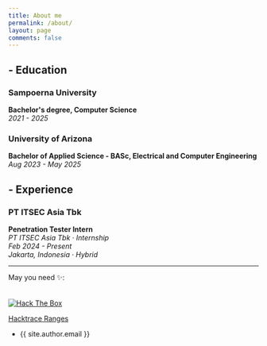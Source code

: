 ```yaml
---
title: About me
permalink: /about/
layout: page
comments: false
---
```


## - Education
### Sampoerna University
**Bachelor's degree, Computer Science**  
_2021 - 2025_

### University of Arizona
**Bachelor of Applied Science - BASc, Electrical and Computer Engineering**  
_Aug 2023 - May 2025_

## - Experience
### PT ITSEC Asia Tbk
**Penetration Tester Intern**  
_PT ITSEC Asia Tbk · Internship_  
_Feb 2024 - Present_  
_Jakarta, Indonesia · Hybrid_

---

May you need ✨:

<script src="https://tryhackme.com/badge/1574885"></script>

<a href="https://app.hackthebox.com/profile/1292342">
  <img src="http://www.hackthebox.eu/badge/image/1292342" style="padding-top: 20px" alt="Hack The Box">
</a>

<a href="https://www.hacktrace-ranges.id/users_profile/view/6273a9de5498a">Hacktrace Ranges</a>

- {{ site.author.email }}

